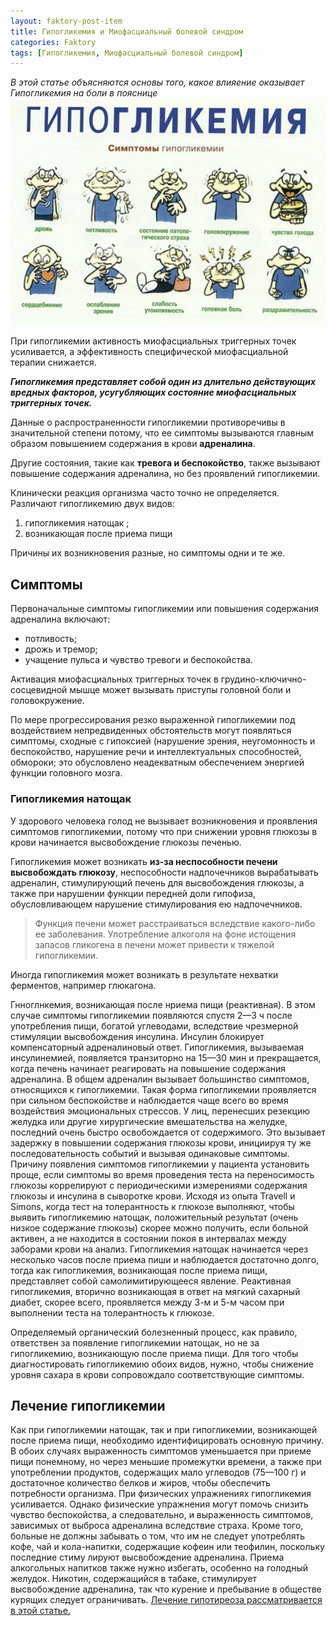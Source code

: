 ```yaml
---
layout: faktory-post-item
title: Гипогликемия и Миофасциальный болевой синдром
categories: Faktory
tags: [Гипогликемия, Миофасциальный болевой синдром]
---
```


*В этой статье объясняются основы того, какое влияение оказывает Гипогликемия на боли в пояснице*
![Гипогликемия](/images/factory/other/Gipoglikemiya.jpg)

При гипогликемии активность миофасциальных триггерных точек усиливается, а эффективность специфической миофасциальной терапии снижается. 

***Гипогликемия представляет собой один из длительно действующих вредных факторов, усугубляющих состояние миофасциальных триггерных точек.***

Данные о распространенности гипогликемии противоречивы в значительной степени потому, что ее симптомы вызываются главным образом повышением содержания в крови **адреналина**. 

Другие состояния, такие как **тревога и беспокойство**, также вызывают повышение содержания адреналина, но без проявлений гипогликемии. 

Клинически реакция организма часто точно не определяется. Различают гипогликемию двух видов: 

1. гипогликемия натощак ;
2. возникающая после приема пищи

Причины их возникновения разные, но симптомы одни и те же.

## Симптомы
 Первоначальные симптомы гипогликемии или повышения содержания адреналина включают:
* потливость; 
* дрожь и тремор; 
* учащение пульса и чувство тревоги и беспокойства. 

Активация миофасциальных триггерных точек в грудино-ключично-сосцевидной мышце может вызывать приступы головной боли и головокружение. 

По мере прогрессирования резко выраженной гипогликемии под воздействием непредвиденных обстоятельств могут появляться симптомы, сходные с гипоксией (нарушение зрения, неугомонность и беспокойство, нарушение речи и интеллектуальных способностей, обмороки; это обусловлено неадекватным обеспечением энергией функции головного мозга.

### Гипогликемия натощак

У здорового человека голод не вызывает возникновения и проявления симптомов гипогликемии, потому что при снижении уровня глюкозы в крови начинается высвобождение глюкозы печенью.

 Гипогликемия может возникать **из-за неспособности печени высвобождать глюкозу**, неспособности надпочечников вырабатывать адреналин, стимулирующий печень для высвобождения глюкозы, а также при нарушении функции передней доли гипофиза, обусловливающем нарушение стимулирования ею надпочечников. 
 
> Функция печени может расстраиваться вследствие какого-либо ее заболевания. Употребление алкоголя на фоне истощения запасов гликогена в печени может привести к тяжелой гипогликемии. 
 
 Иногда гипогликемия может возникать в результате нехватки ферментов, например глюкагона.

Гнноглнкемия, возникающая после нриема пищи (реактивная). В этом случае симптомы гипогликемии появляются спустя 2—3 ч после употребления пищи, богатой углеводами, вследствие чрезмерной стимуляции высвобождения инсулина. Инсулин блокирует компенсаторный адреналиновый ответ. Гипогликемия, вызываемая инсулинемией, появляется транзиторно на 15—30 мин и прекращается, когда печень начинает реагировать на повышение содержания адреналина. В общем адреналин вызывает большинство симптомов, относящихся к гипогликемии. Такая форма гипогликемии проявляется при сильном беспокойстве и наблюдается чаще всего во время воздействия эмоциональных стрессов.
У лиц, перенесших резекцию желудка или другие хирургические вмешательства на желудке, последний очень быстро освобождается от содержимого. Это вызывает задержку в повышении содержания глюкозы крови, инициируя ту же последовательность событий и вызывая одинаковые симптомы. Причину появления симптомов гипогликемии у пациента установить проще, если симптомы во время проведения теста на переносимость глюкозы коррелируют с периодическими измерениями содержания глюкозы и инсулина в сыворотке крови. Исходя из опыта Travell и Simons, когда тест на толерантность к глюкозе выполняют, чтобы выявить гипогликемию натощак, положительный результат (очень низкое содержание глюкозы) скорее можно получить, если больной активен, а не находится в состоянии покоя в интервалах между заборами крови на анализ.
Гипогликемия натощак начинается через несколько часов после приема пиши и наблюдается достаточно долго, тогда как гипогликемия, возникающая после приема пищи, представляет собой самолимитирующееся явление. Реактивная гипогликемия, вторично возникающая в ответ на мягкий сахарный диабет, скорее всего, проявляется между 3-м и 5-м часом при выполнении теста на толерантность к глюкозе.

Определяемый органический болезненный процесс, как правило, ответствен за появление гипогликемии натощак, но не за гипогликемию, возникающую после приема пищи. Для того чтобы диагностировать гипогликемию обоих видов, нужно, чтобы снижение уровня сахара в крови сопровождало соответствующие симптомы.




## Лечение гипогликемии
Как при гипогликемии натощак, так и при гипогликемии, возникающей после приема пищи, необходимо идентифицировать основную причину. В обоих случаях выраженность симптомов уменьшается при приеме пищи понемному, но через меньшие промежутки времени, а также при употреблении продуктов, содержащих мало углеводов (75—100 г) и достаточное количество белков и жиров, чтобы обеспечить потребности организма. При физических упражнениях гипогликемия усиливается. Однако физические упражнения могут помочь снизить чувство беспокойства, а следовательно, и выраженность симптомов, зависимых от выброса адреналина вследствие страха. Кроме того, больные не должны забывать о том, что им не следует употреблять кофе, чай и кола-напитки, содержащие кофеин или теофилин, поскольку последние стиму 
лируют высвобождение адреналина. Приема алкогольных напитков также нужно избегать, особенно на голодный желудок. Никотин, содержащийся в табаке, стимулирует высвобождение адреналина, так что курение и пребывание в обществе курящих следует ограничивать.
<a href="https://prichiny.github.io/lechenie/gipotireoz-med">Лечение гипотиреоза рассматривается в этой статье.</a>
